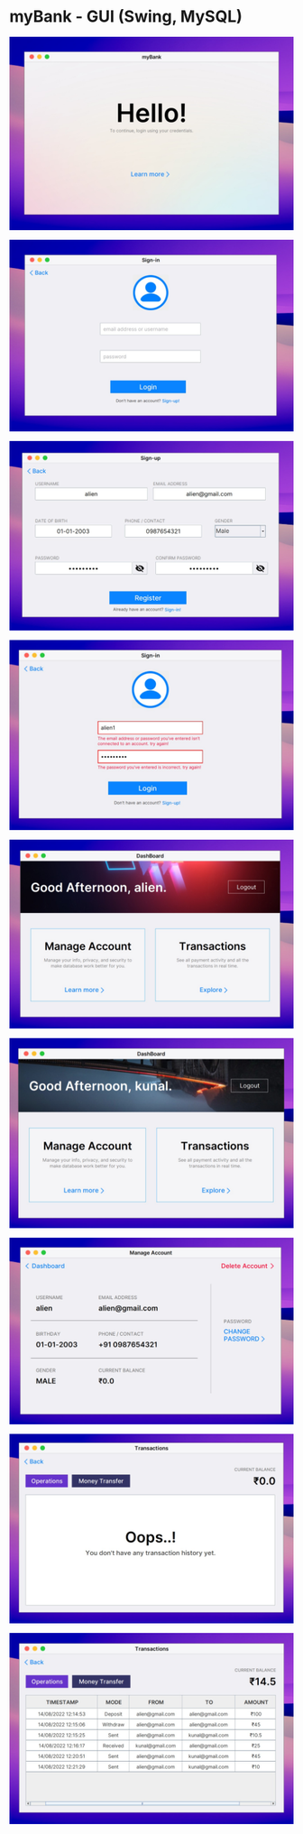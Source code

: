 
# myBank - GUI (Swing, MySQL)

![](images/preview-1.jpeg)

![](images/preview-2.jpeg)

![](images/preview-3.jpeg)

![](images/preview-4.jpeg)

![](images/preview-5.jpeg)

![](images/preview-6.jpeg)

![](images/preview-7.jpeg)

![](images/preview-8.jpeg)

![](images/preview-9.jpeg)